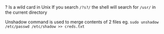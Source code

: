 ? Is a wild card in Unix
If you search `/?s?/` the shell will search for `/usr/` in the current directory 


Unshadow command is used to merge contents of 2 files eg. 
`sudo unshadow /etc/passwd /etc/shadow >> creds.txt`